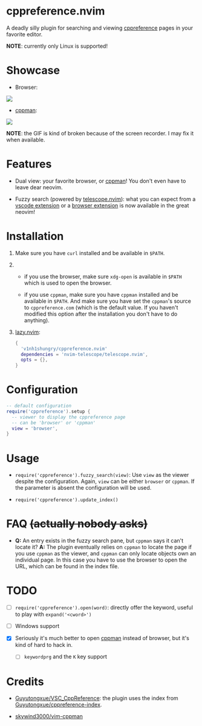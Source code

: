 # cppreference.nvim

A deadly silly plugin for searching and viewing [cppreference](http://cppreference.com/) pages in your favorite editor.

**NOTE**: currently only Linux is supported!

# Showcase

* Browser:

![](https://user-images.githubusercontent.com/98312435/256507363-f7e826b7-a340-4e42-ade6-669d569853c0.gif)

* [cppman](https://github.com/aitjcize/cppman):

![](https://user-images.githubusercontent.com/98312435/256728366-b409f9a0-2583-4e0e-b583-7c86a24c353f.gif)

**NOTE**: the GIF is kind of broken because of the screen recorder. I may fix it when available.

# Features

* Dual view: your favorite browser, or [cppman](https://github.com/aitjcize/cppman)! You don't even have to leave dear neovim.

* Fuzzy search (powered by [telescope.nvim](https://github.com/nvim-telescope/telescope.nvim)): what you can expect from a [vscode extension](https://github.com/Guyutongxue/VSC_CppReference) or a [browser extension](https://github.com/huhu/cpp-search-extension) is now available in the great neovim!

# Installation

1. Make sure you have `curl` installed and be available in `$PATH`.

2. * if you use the browser, make sure `xdg-open` is available in `$PATH` which is used to open the browser.
   
   * if you use `cppman`, make sure you have `cppman` installed and be available in `$PATH`. And make sure you have set the `cppman`'s source to `cppreference.com` (which is the default value. If you haven't modified this option after the installation you don't have to do anything).

3. [lazy.nvim](https://github.com/folke/lazy.nvim):
   
   ```lua
   {
     'v1nh1shungry/cppreference.nvim'
     dependencies = 'nvim-telescope/telescope.nvim',
     opts = {},
   }
   ```

# Configuration

```lua
-- default configuration
require('cppreference').setup {
  -- viewer to display the cppreference page
  -- can be 'browser' or 'cppman'
  view = 'browser',
}
```

# Usage

* `require('cppreference').fuzzy_search(view)`:
  Use `view` as the viewer despite the configuration. Again, `view` can be either `browser` or `cppman`. If the parameter is absent the configuration will be used.

* `require('cppreference').update_index()`

# FAQ ~~(actually nobody asks)~~

* **Q:** An entry exists in the fuzzy search pane, but `cppman` says it can't locate it?
  **A:** The plugin eventually relies on `cppman` to locate the page if you use `cppman` as the viewer, and `cppman` can only locate objects own an individual page. In this case you have to use the browser to open the URL, which can be found in the index file.

# TODO

- [ ] `require('cppreference').open(word)`: directly offer the keyword, useful to play with `expand('<cword>')`

- [ ] Windows support

- [x] Seriously it's much better to open [cppman](https://github.com/aitjcize/cppman) instead of browser, but it's kind of hard to hack in.
  
  - [ ] `keywordprg` and the `K` key support

# Credits

* [Guyutongxue/VSC_CppReference](https://github.com/Guyutongxue/VSC_CppReference): the plugin uses the index from [Guyutongxue/cppreference-index](https://github.com/Guyutongxue/cppreference-index).

* [skywind3000/vim-cppman](https://github.com/skywind3000/vim-cppman)

